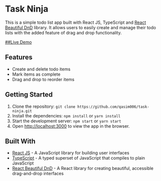 # Task Ninja

This is a simple todo list app built with React JS, TypeScript and [React Beautiful DnD](https://react-beautiful-dnd.netlify.com/) library. It allows users to easily create and manage their todo lists with the added feature of drag and drop functionality.

[##Live Demo](https://githubbox.com/qasim006/task-ninja)



## Features

- Create and delete todo items
- Mark items as complete
- Drag and drop to reorder items

## Getting Started

1. Clone the repository: `git clone https://github.com/qasim006/task-ninja.git`
2. Install the dependencies: `npm install` or `yarn install`
3. Start the development server: `npm start` or `yarn start`
4. Open [http://localhost:3000](http://localhost:3000) to view the app in the browser.

## Built With

- [React JS](https://reactjs.org/) - A JavaScript library for building user interfaces
- [TypeScript](https://www.typescriptlang.org/) - A typed superset of JavaScript that compiles to plain JavaScript
- [React Beautiful DnD](https://react-beautiful-dnd.netlify.com/) - A React library for creating beautiful, accessible drag-and-drop interfaces


